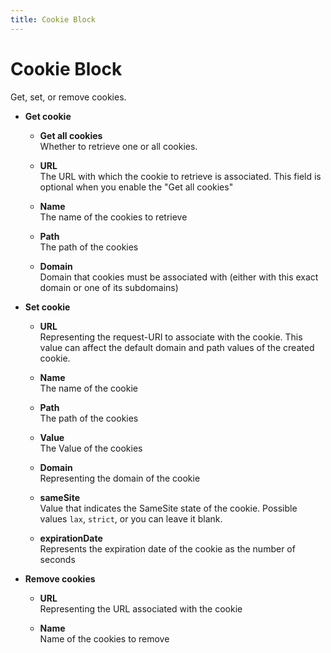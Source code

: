 ```yaml
---
title: Cookie Block
---
```


# Cookie Block

Get, set, or remove cookies.

- **Get cookie** <br>

  - **Get all cookies** <br> Whether to retrieve one or all cookies.
  - **URL** <br> The URL with which the cookie to retrieve is associated. This field is optional when you enable the "Get all cookies"

  - **Name** <br> The name of the cookies to retrieve

  - **Path** <br> The path of the cookies

  - **Domain** <br> Domain that cookies must be associated with (either with this exact domain or one of its subdomains)

- **Set cookie** <br>

  - **URL** <br> Representing the request-URI to associate with the cookie. This value can affect the default domain and path values of the created cookie.

  - **Name** <br> The name of the cookie

  - **Path** <br> The path of the cookies

  - **Value** <br> The Value of the cookies

  - **Domain** <br> Representing the domain of the cookie

  - **sameSite** <br> Value that indicates the SameSite state of the cookie. Possible values `lax`, `strict`, or you can leave it blank.

  - **expirationDate** <br> Represents the expiration date of the cookie as the number of seconds

- **Remove cookies** <br>

  - **URL** <br> Representing the URL associated with the cookie

  - **Name** <br> Name of the cookies to remove
